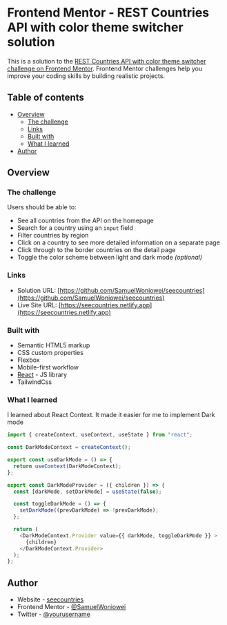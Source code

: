 # Frontend Mentor - REST Countries API with color theme switcher solution

This is a solution to the [REST Countries API with color theme switcher challenge on Frontend Mentor](https://www.frontendmentor.io/challenges/rest-countries-api-with-color-theme-switcher-5cacc469fec04111f7b848ca). Frontend Mentor challenges help you improve your coding skills by building realistic projects. 

## Table of contents

- [Overview](#overview)
  - [The challenge](#the-challenge)
  - [Links](#links)
  - [Built with](#built-with)
  - [What I learned](#what-i-learned)
- [Author](#author)


## Overview

### The challenge

Users should be able to:

- See all countries from the API on the homepage
- Search for a country using an `input` field
- Filter countries by region
- Click on a country to see more detailed information on a separate page
- Click through to the border countries on the detail page
- Toggle the color scheme between light and dark mode *(optional)*


### Links

- Solution URL: [https://github.com/SamuelWoniowei/seecountries](https://github.com/SamuelWoniowei/seecountries)
- Live Site URL: [https://seecountries.netlify.app](https://seecountries.netlify.app)


### Built with

- Semantic HTML5 markup
- CSS custom properties
- Flexbox
- Mobile-first workflow
- [React](https://reactjs.org/) - JS library
- TailwindCss


### What I learned

I learned about React Context. It made it easier for me to implement Dark mode

```js
import { createContext, useContext, useState } from "react";

const DarkModeContext = createContext();

export const useDarkMode = () => {
  return useContext(DarkModeContext);
};

export const DarkModeProvider = ({ children }) => {
  const [darkMode, setDarkMode] = useState(false);

  const toggleDarkMode = () => {
    setDarkMode((prevDarkMode) => !prevDarkMode);
  };

  return (
    <DarkModeContext.Provider value={{ darkMode, toggleDarkMode }} >
      {children}
    </DarkModeContext.Provider>
  );
};

```

## Author

- Website - [seecountries](https://seecountries.netlify.app)
- Frontend Mentor - [@SamuelWoniowei](https://www.frontendmentor.io/profile/SamuelWoniowei)
- Twitter - [@yourusername](https://www.twitter.com/_sammyofficial)

